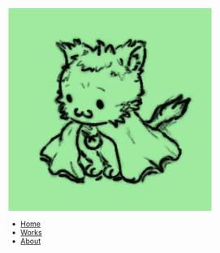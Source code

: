 
<a href="../index.html"><div id="logo"><img src="../img/CatGreenSquare.png"/></div></a>
<ul>
    <li><a href="../index.html">Home</a></li>
    <li><a href="../works.html">Works</a></li>
    <li><a href="../about.html">About</a></li>
</ul>

